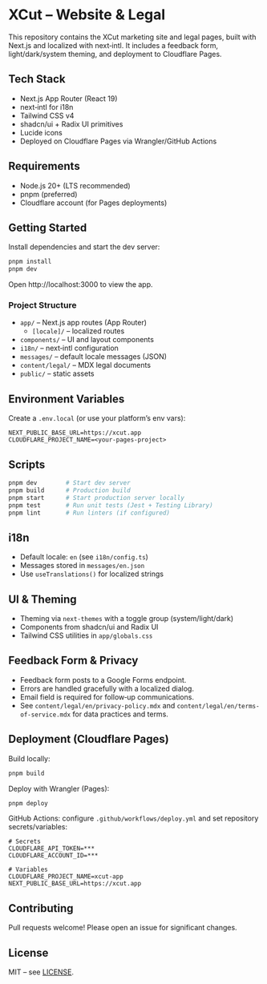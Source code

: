 # XCut – Website & Legal

This repository contains the XCut marketing site and legal pages, built with Next.js and localized with next‑intl. It includes a feedback form, light/dark/system theming, and deployment to Cloudflare Pages.

## Tech Stack

- Next.js App Router (React 19)
- next‑intl for i18n
- Tailwind CSS v4
- shadcn/ui + Radix UI primitives
- Lucide icons
- Deployed on Cloudflare Pages via Wrangler/GitHub Actions

## Requirements

- Node.js 20+ (LTS recommended)
- pnpm (preferred)
- Cloudflare account (for Pages deployments)

## Getting Started

Install dependencies and start the dev server:

```bash
pnpm install
pnpm dev
```

Open http://localhost:3000 to view the app.

### Project Structure

- `app/` – Next.js app routes (App Router)
  - `[locale]/` – localized routes
- `components/` – UI and layout components
- `i18n/` – next‑intl configuration
- `messages/` – default locale messages (JSON)
- `content/legal/` – MDX legal documents
- `public/` – static assets

## Environment Variables

Create a `.env.local` (or use your platform’s env vars):

```
NEXT_PUBLIC_BASE_URL=https://xcut.app
CLOUDFLARE_PROJECT_NAME=<your-pages-project>
```

## Scripts

```bash
pnpm dev        # Start dev server
pnpm build      # Production build
pnpm start      # Start production server locally
pnpm test       # Run unit tests (Jest + Testing Library)
pnpm lint       # Run linters (if configured)
```

## i18n

- Default locale: `en` (see `i18n/config.ts`)
- Messages stored in `messages/en.json`
- Use `useTranslations()` for localized strings

## UI & Theming

- Theming via `next-themes` with a toggle group (system/light/dark)
- Components from shadcn/ui and Radix UI
- Tailwind CSS utilities in `app/globals.css`

## Feedback Form & Privacy

- Feedback form posts to a Google Forms endpoint.
- Errors are handled gracefully with a localized dialog.
- Email field is required for follow‑up communications.
- See `content/legal/en/privacy-policy.mdx` and `content/legal/en/terms-of-service.mdx` for data practices and terms.

## Deployment (Cloudflare Pages)

Build locally:

```bash
pnpm build
```

Deploy with Wrangler (Pages):

```bash
pnpm deploy
```

GitHub Actions: configure `.github/workflows/deploy.yml` and set repository secrets/variables:

```
# Secrets
CLOUDFLARE_API_TOKEN=***
CLOUDFLARE_ACCOUNT_ID=***

# Variables
CLOUDFLARE_PROJECT_NAME=xcut-app
NEXT_PUBLIC_BASE_URL=https://xcut.app
```

## Contributing

Pull requests welcome! Please open an issue for significant changes.

## License

MIT – see [LICENSE](LICENSE).
